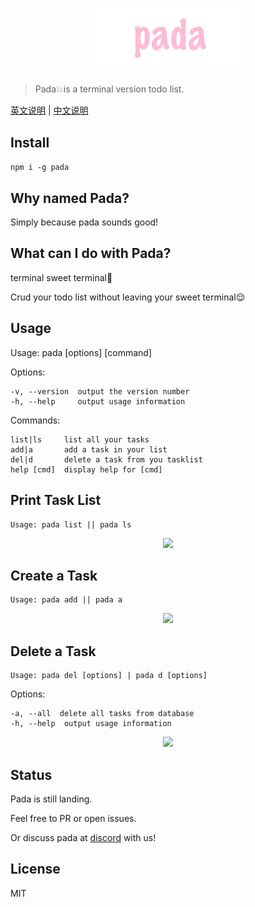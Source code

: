 <h1 align="center">
  <img width="320" style="width: 50%" src="https://github.com/haowen737/pada/blob/master/docs/pada-banner.jpg?raw=true">
</h1>

> Pada💥is a terminal version todo list.

[英文说明](https://github.com/hoawen737/pada/pada/tree/master/README.md) | [中文说明](https://github.com/hoawen737/pada/pada/tree/master/docs/README-zh.md)


## Install

```npm i -g pada```

## Why named Pada?

Simply because pada sounds good!

## What can I do with Pada?

terminal sweet terminal📮

Crud your todo list without leaving your sweet terminal😌

## Usage

  Usage: pada [options] [command]


  Options:

    -v, --version  output the version number
    -h, --help     output usage information


  Commands:

    list|ls     list all your tasks
    add|a       add a task in your list
    del|d       delete a task from you tasklist
    help [cmd]  display help for [cmd]

## Print Task List

    Usage: pada list || pada ls

<!-- [pada-list](./docs/pada-list.png) -->
<p align="center"><img src="https://github.com/haowen737/pada/blob/master/docs/pada-list.png?raw=true"></p>

## Create a Task

    Usage: pada add || pada a


<!-- [pada-add](./docs/pada-add.png) -->
<p align="center"><img src="https://github.com/haowen737/pada/blob/master/docs/pada-add.png?raw=true"></p>

## Delete a Task

    Usage: pada del [options] | pada d [options]


  Options:

    -a, --all  delete all tasks from database
    -h, --help  output usage information

<!-- [pada-add](./docs/pada-del.png) -->
<p align="center"><img src="https://github.com/haowen737/pada/blob/master/docs/pada-del.png?raw=true"></p>

## Status

Pada is still landing.

Feel free to PR or open issues.

Or discuss pada at [discord](https://discord.gg/GNJNF) with us!

## License

MIT
